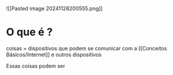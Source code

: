![[Pasted image 20241128200555.png]]

# O que é ?

coisas = dispositivos que podem se comunicar com a [[Conceitos Básicos/Internet]] e outros dispositivos 

Essas coisas podem ser 
